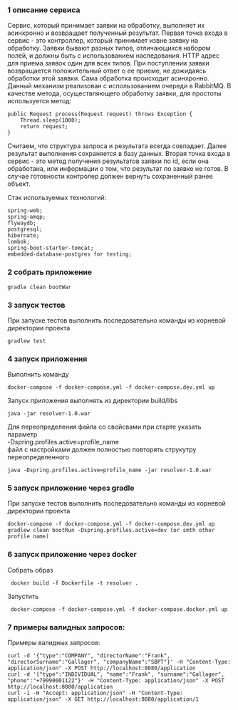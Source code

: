 ### 1 описание сервиса
Cервис, который принимает заявки на обработку, выполняет их асинхронно и возвращает полученный результат.
Первая точка входа в сервис - это контроллер, который принимает извне заявку на обработку.
Заявки бывают разных типов, отличающихся набором полей, и должны быть с использованием наследования.
HTTP адрес для приема заявок один для всех типов.
При поступлении заявки возвращается положительный ответ о ее приеме, не дожидаясь обработки этой заявки.
Сама обработка происходит асинхронно.
Данный механизм реализован с использованием очереди в RabbitMQ.
В качестве метода, осуществляющего обработку заявки, для простоты используется метод:

    public Request process(Request request) throws Exception { 
        Thread.sleep(1000);
        return request;
    }

Считаем, что структура запроса и результата всегда совпадает.
Далее результат выполнения сохраняется в базу данных.
Вторая точка входа в сервис - это метод получения результатов заявки по id, если она обработана, или информации о том, что результат по заявке не готов.
В случае готовности контролер должен вернуть сохраненный ранее объект.

Стэк используемых технологий:
    
    spring-web;
    spring-amqp;
    flywaydb;
    postgresql;
    hibernate;
    lombok;
    spring-boot-starter-tomcat;
    embedded-database-postgres for testing;

### 2 собрать приложение 

    gradle clean bootWar
  
### 3 запуск тестов     
При запуске тестов выполнить последовательно команды из корневой директории проекта
    
    gradlew test

### 4 запуск приложения
Выполнить команду

    docker-compose -f docker-compose.yml -f docker-compose.dev.yml up

Запуск приложения выполнять из директории build/libs

    java -jar resolver-1.0.war

Для переопределения файла со свойсвами при старте указать параметр 
<br> -Dspring.profiles.active=profile_name<br>
файл с настройками должен полностью повторять струкутру переопределенного
   
    java -Dspring.profiles.active=profile_name -jar resolver-1.0.war
   
### 5 запуск приложение через gradle     
При запуске тестов выполнить последовательно команды из корневой директории проекта

    docker-compose -f docker-compose.yml -f docker-compose.dev.yml up
    gradlew clean bootRun -Dspring.profiles.active=dev (or smth other profile name)

### 6 запуск приложение через docker
Собрать образ
    
     docker build -f Dockerfile -t resolver .
     
Запустить
     
     docker-compose -f docker-compose.yml -f docker-compose.docker.yml up
        
### 7 примеры валидных запросов:
Примеры валидных запросов:

    curl -d '{"type":"COMPANY", "directorName":"Frank", "directorSurname":"Gallager", "companyName":"SBPT"}' -H "Content-Type: application/json" -X POST http://localhost:8080/application
    curl -d '{"type":"INDIVIDUAL", "name":"Frank", "surname":"Gallager", "phone":"+79990001122"}' -H "Content-Type: application/json" -X POST http://localhost:8080/application
    curl -i -H "Accept: application/json" -H "Content-Type: application/json" -X GET http://localhost:8080/application/1
 
